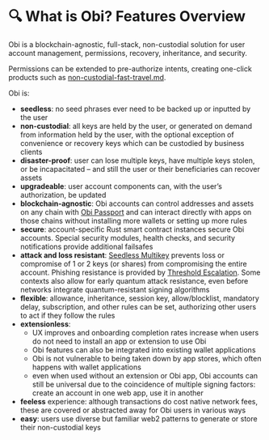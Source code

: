 # 🔍 What is Obi? Features Overview

Obi is a blockchain-agnostic, full-stack, non-custodial solution for user account management, permissions, recovery, inheritance, and security.

Permissions can be extended to pre-authorize intents, creating one-click products such as [non-custodial-fast-travel.md](non-custodial-fast-travel.md "mention").

Obi is:

* **seedless**: no seed phrases ever need to be backed up or inputted by the user
* **non-custodial**: all keys are held by the user, or generated on demand from information held by the user, with the optional exception of convenience or recovery keys which can be custodied by business clients
* **disaster-proof**: user can lose multiple keys, have multiple keys stolen, or be incapacitated  – and still the user or their beneficiaries can recover assets
* **upgradeable**: user account components can, with the user’s authorization, be updated
* **blockchain-agnostic**: Obi accounts can control addresses and assets on any chain with [Obi Passport](../smart-account-architecture/multichain/obi-passport.md) and can interact directly with apps on those chains without installing more wallets or setting up more rules
* **secure**: account-specific Rust smart contract instances secure Obi accounts. Special security modules, health checks, and security notifications provide additional failsafes
* **attack and loss resistant**: [Seedless Multikey](broken-reference) prevents loss or compromise of 1 or 2 keys (or shares) from compromising the entire account. Phishing resistance is provided by [Threshold Escalation](../smart-account-architecture/flex-accounts/threshold-escalation.md). Some contexts also allow for early quantum attack resistance, even before networks integrate quantum-resistant signing algorithms
* **flexible**: allowance, inheritance, session key, allow/blocklist, mandatory delay, subscription, and other rules can be set, authorizing other users to act if they follow the rules
* **extensionless**:
  * UX improves and onboarding completion rates increase when users do not need to install an app or extension to use Obi
  * Obi features can also be integrated into existing wallet applications
  * Obi is not vulnerable to being taken down by app stores, which often happens with wallet applications
  * even when used without an extension or Obi app, Obi accounts can still be universal due to the coincidence of multiple signing factors: create an account in one web app, use it in another
* **feeless** experience: although transactions do cost native network fees, these are covered or abstracted away for Obi users in various ways
* **easy**: users use diverse but familiar web2 patterns to generate or store their non-custodial keys
